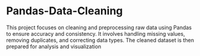 # Pandas-Data-Cleaning
This project focuses on cleaning and preprocessing raw data using Pandas to ensure accuracy and consistency. It involves handling missing values, removing duplicates, and correcting data types. The cleaned dataset is then prepared for analysis and visualization
